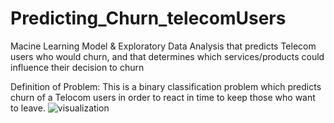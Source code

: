 # Predicting_Churn_telecomUsers
Macine Learning Model & Exploratory Data Analysis that predicts Telecom users who would churn, and that determines which services/products could influence their decision to churn

Definition of Problem: This is a binary classification problem which predicts churn of a Telocom users in order to react in time to keep those who want to leave.
![visualization](https://user-images.githubusercontent.com/73043768/192661615-2382c0cd-7b39-460d-8495-7fbea7797353.png)
